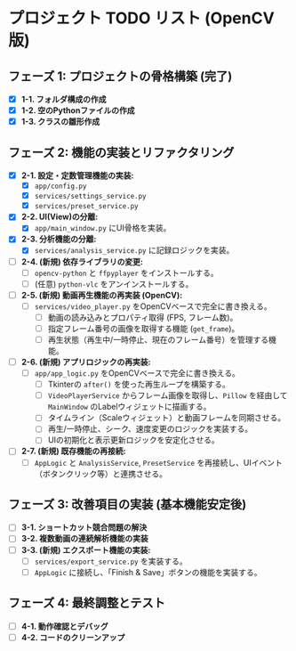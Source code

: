 # プロジェクト TODO リスト (OpenCV版)

## フェーズ 1: プロジェクトの骨格構築 (完了)
-   [x] **1-1. フォルダ構成の作成**
-   [x] **1-2. 空のPythonファイルの作成**
-   [x] **1-3. クラスの雛形作成**

## フェーズ 2: 機能の実装とリファクタリング

-   [x] **2-1. 設定・定数管理機能の実装:**
    -   [x] `app/config.py`
    -   [x] `services/settings_service.py`
    -   [x] `services/preset_service.py`
-   [x] **2-2. UI(View)の分離:**
    -   [x] `app/main_window.py` にUI骨格を実装。
-   [x] **2-3. 分析機能の分離:**
    -   [x] `services/analysis_service.py` に記録ロジックを実装。

-   [ ] **2-4. (新規) 依存ライブラリの変更:**
    -   [ ] `opencv-python` と `ffpyplayer` をインストールする。
    -   [ ] (任意) `python-vlc` をアンインストールする。

-   [ ] **2-5. (新規) 動画再生機能の再実装 (OpenCV):**
    -   [ ] `services/video_player.py` をOpenCVベースで完全に書き換える。
        - [ ] 動画の読み込みとプロパティ取得 (FPS, フレーム数)。
        - [ ] 指定フレーム番号の画像を取得する機能 (`get_frame`)。
        - [ ] 再生状態（再生中/一時停止、現在のフレーム番号）を管理する機能。

-   [ ] **2-6. (新規) アプリロジックの再実装:**
    -   [ ] `app/app_logic.py` をOpenCVベースで完全に書き換える。
        - [ ] Tkinterの `after()` を使った再生ループを構築する。
        - [ ] `VideoPlayerService` からフレーム画像を取得し、`Pillow` を経由して `MainWindow` のLabelウィジェットに描画する。
        - [ ] タイムライン（Scaleウィジェット）と動画フレームを同期させる。
        - [ ] 再生/一時停止、シーク、速度変更のロジックを実装する。
        - [ ] UIの初期化と表示更新ロジックを安定化させる。

-   [ ] **2-7. (新規) 既存機能の再接続:**
    -   [ ] `AppLogic` と `AnalysisService`, `PresetService` を再接続し、UIイベント（ボタンクリック等）と連携させる。

## フェーズ 3: 改善項目の実装 (基本機能安定後)

-   [ ] **3-1. ショートカット競合問題の解決**
-   [ ] **3-2. 複数動画の連続解析機能の実装**
-   [ ] **3-3. (新規) エクスポート機能の実装:**
    -   [ ] `services/export_service.py` を実装する。
    -   [ ] `AppLogic` に接続し、「Finish & Save」ボタンの機能を実装する。

## フェーズ 4: 最終調整とテスト

-   [ ] **4-1. 動作確認とデバッグ**
-   [ ] **4-2. コードのクリーンアップ**